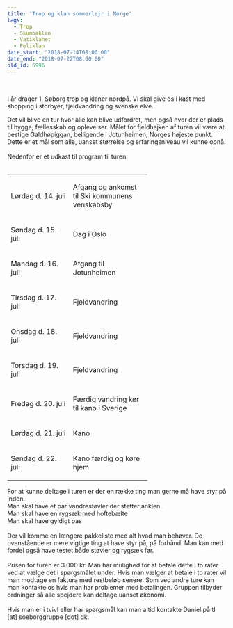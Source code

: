 ```yaml
---
title: 'Trop og klan sommerlejr i Norge'
tags:
  - Trop
  - Skumbaklan
  - Vatiklanet
  - Peliklan
date_start: "2018-07-14T08:00:00"
date_end: "2018-07-22T08:00:00"
old_id: 6996
---
```

&nbsp;

I år drager 1. Søborg trop og klaner nordpå. Vi skal give os i kast med shopping i storbyer, fjeldvandring og svenske elve.

<div>Det vil blive en tur hvor alle kan blive udfordret, men også hvor der er plads til hygge, fællesskab og oplevelser. Målet for fjeldhejken af turen vil være at bestige Galdhøpiggan, belligende i Jotunheimen, Norges højeste punkt. Dette er et mål som alle, uanset størrelse og erfaringsniveau vil kunne opnå.</div><div>&nbsp;</div><div>Nedenfor er et udkast til program til turen:<br /><br /><div dir="ltr"><table><colgroup><col width="143" /><col width="179" /></colgroup><tbody><tr><td><p dir="ltr">Lørdag d. 14. juli</p></td><td><p dir="ltr">Afgang og ankomst til Ski kommunens venskabsby</p></td></tr><tr><td><p dir="ltr">Søndag d. 15. juli</p></td><td><p dir="ltr">Dag i Oslo</p></td></tr><tr><td><p dir="ltr">Mandag d. 16. juli</p></td><td><p dir="ltr">Afgang til Jotunheimen</p></td></tr><tr><td><p dir="ltr">Tirsdag d. 17. juli</p></td><td><p dir="ltr">Fjeldvandring</p></td></tr><tr><td><p dir="ltr">Onsdag d. 18. juli</p></td><td><p dir="ltr">Fjeldvandring</p></td></tr><tr><td><p dir="ltr">Torsdag d. 19. juli</p></td><td><p dir="ltr">Fjeldvandring</p></td></tr><tr><td><p dir="ltr">Fredag d. 20. juli</p></td><td><p dir="ltr">Færdig vandring kør til kano i Sverige</p></td></tr><tr><td><p dir="ltr">Lørdag d. 21. juli</p></td><td><p dir="ltr">Kano</p></td></tr><tr><td><p dir="ltr">Søndag d. 22. juli</p></td><td><p dir="ltr">Kano færdig og køre hjem</p></td></tr></tbody></table></div><div dir="ltr">For at kunne deltage i turen er der en række ting man gerne må have styr på inden.<br /> Man skal have et par vandrestøvler der støtter anklen.<br /> Man skal have en rygsæk med hoftebælte<br /> Man skal have gyldigt pas<br /><br />Der vil komme en længere pakkeliste med alt hvad man behøver. De ovenstående er mere vigtige ting at have styr på, på forhånd. Man kan med fordel også have testet både støvler og rygsæk før.<br /><br />Prisen for turen er 3.000 kr. Man har mulighed for at betale dette i to rater ved at vælge det i spørgsmålet under. Hvis man vælger at betale i to rater vil man modtage en faktura med restbeløb senere. Som ved andre ture kan man kontakte os hvis man har problemer med betalingen. Gruppen tilbyder ordninger så alle spejdere kan deltage uanset økonomi.</div><div dir="ltr">&nbsp;</div><div dir="ltr">Hvis man er i tvivl eller har spørgsmål kan man altid kontakte Daniel på tl [at] soeborggruppe [dot] dk.</div></div>